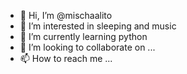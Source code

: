 - 👋 Hi, I’m @mischaalito
- 👀 I’m interested in sleeping and music
- 🌱 I’m currently learning python
- 💞️ I’m looking to collaborate on ...
- 📫 How to reach me ...

<!---
mischaalito/mischaalito is a ✨ special ✨ repository because its `README.md` (this file) appears on your GitHub profile.
You can click the Preview link to take a look at your changes.
--->
